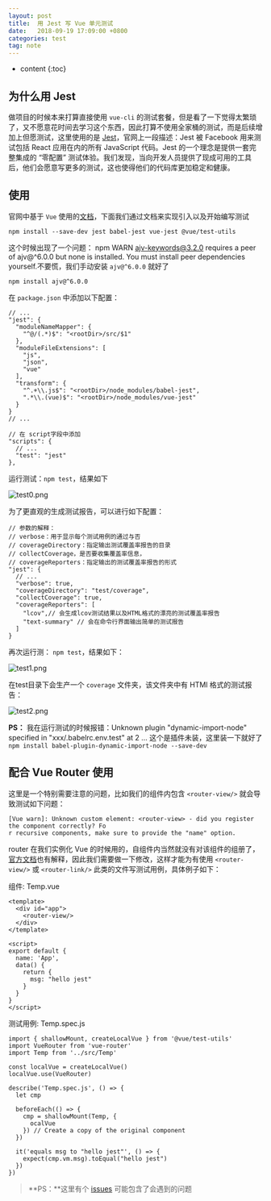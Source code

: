 ```yaml
---
layout: post
title:  用 Jest 写 Vue 单元测试
date:   2018-09-19 17:09:00 +0800
categories: test
tag: note
---
```


* content
{:toc}


## 为什么用 Jest

做项目的时候本来打算直接使用 `vue-cli` 的测试套餐，但是看了一下觉得太繁琐了，又不愿意花时间去学习这个东西，因此打算不使用全家桶的测试，而是后续增加上但愿测试，这里使用的是 [Jest](https://jestjs.io/zh-Hans/)，官网上一段描述：Jest 被 Facebook 用来测试包括 React 应用在内的所有 JavaScript 代码。Jest 的一个理念是提供一套完整集成的 “零配置” 测试体验。我们发现，当向开发人员提供了现成可用的工具后，他们会愿意写更多的测试，这也使得他们的代码库更加稳定和健康。

## 使用

官网中基于 `Vue` 使用的[文档](https://alexjoverm.github.io/series/Unit-Testing-Vue-js-Components-with-the-Official-Vue-Testing-Tools-and-Jest/)，下面我们通过文档来实现引入以及开始编写测试

```
npm install --save-dev jest babel-jest vue-jest @vue/test-utils
```

这个时候出现了一个问题：
npm WARN ajv-keywords@3.2.0 requires a peer of ajv@^6.0.0 but none is installed. You must install peer dependencies yourself.不要慌，我们手动安装 `ajv@^6.0.0` 就好了

```
npm install ajv@^6.0.0
```

在 `package.json` 中添加以下配置：

```
// ...
"jest": {
  "moduleNameMapper": {
    "^@/(.*)$": "<rootDir>/src/$1"
  },
  "moduleFileExtensions": [
    "js",
    "json",
    "vue"
  ],
  "transform": {
    "^.+\\.js$": "<rootDir>/node_modules/babel-jest",
    ".*\\.(vue)$": "<rootDir>/node_modules/vue-jest"
  }
}
// ...

// 在 script字段中添加
"scripts": {
  // ...
  "test": "jest"
},
```

运行测试：`npm test`，结果如下

![test0.png](https://upload-images.jianshu.io/upload_images/2669310-be46538c9262f3a6.png)

为了更直观的生成测试报告，可以进行如下配置：

```
// 参数的解释：
// verbose：用于显示每个测试用例的通过与否
// coverageDirectory：指定输出测试覆盖率报告的目录
// collectCoverage，是否要收集覆盖率信息，
// coverageReporters：指定输出的测试覆盖率报告的形式
"jest": {
  // ...
  "verbose": true,
  "coverageDirectory": "test/coverage",
  "collectCoverage": true,
  "coverageReporters": [
    "lcov",// 会生成lcov测试结果以及HTML格式的漂亮的测试覆盖率报告
    "text-summary" // 会在命令行界面输出简单的测试报告
  ]
}
```

再次运行测： `npm test`，结果如下：

![test1.png](https://upload-images.jianshu.io/upload_images/2669310-ac2581ca5ea6371d.png)

在test目录下会生产一个 `coverage` 文件夹，该文件夹中有 HTMl 格式的测试报告：

![test2.png](https://upload-images.jianshu.io/upload_images/2669310-da170a7d0ae8211a.png)

**PS：** 我在运行测试的时候报错：Unknown plugin "dynamic-import-node" specified in "xxx/.babelrc.env.test" at 2 ... 这个是插件未装，这里装一下就好了 `npm install babel-plugin-dynamic-import-node --save-dev`


## 配合 Vue Router 使用

这里是一个特别需要注意的问题，比如我们的组件内包含 `<router-view/>` 就会导致测试如下问题：

```
[Vue warn]: Unknown custom element: <router-view> - did you register the component correctly? Fo
r recursive components, make sure to provide the "name" option.
```

router 在我们实例化 Vue 的时候用的，自组件内当然就没有对该组件的组册了，[官方文档](https://vue-test-utils.vuejs.org/zh/guides/#%E9%85%8D%E5%90%88-vue-router-%E4%BD%BF%E7%94%A8)也有解释，因此我们需要做一下修改，这样才能为有使用 `<router-view/>` 或 `<router-link/>` 此类的文件写测试用例，具体例子如下：

组件: Temp.vue

```
<template>
  <div id="app">
    <router-view/>
  </div>
</template>

<script>
export default {
  name: 'App',
  data() {
    return {
      msg: "hello jest"
    }
  }
}
</script>
```

测试用例: Temp.spec.js

```
import { shallowMount, createLocalVue } from '@vue/test-utils'
import VueRouter from 'vue-router'
import Temp from '../src/Temp'

const localVue = createLocalVue()
localVue.use(VueRouter)

describe('Temp.spec.js', () => {
  let cmp

  beforeEach(() => {
    cmp = shallowMount(Temp, {
      ocalVue
    }) // Create a copy of the original component
  })

  it('equals msg to "hello jest"', () => {
    expect(cmp.vm.msg).toEqual("hello jest")
  })
})
```

> **PS：**这里有个 [issues](https://github.com/umijs/umi/issues/446) 可能包含了会遇到的问题
